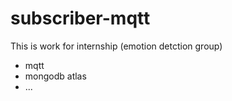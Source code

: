# subscriber-mqtt

This is work for internship (emotion detction group)

* mqtt
* mongodb atlas
* ...
